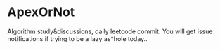 # ApexOrNot
Algorithm study&amp;discussions, daily leetcode commit. You will get issue notifications if trying to be a lazy as*hole today..
